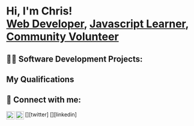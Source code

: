 <h1>Hi, I'm Chris! <br/><a href="https://github.com/Siliconchippy">Web Developer</a>, <a href="https://www.linkedin.com/in/chriscollings/">Javascript Learner</a>, <a href="https://www.coronationdaycentre.co.uk">Community Volunteer</a></h1>

<h2>👨‍💻 Software Development Projects:</h2>



<h2>My Qualifications</h2>



<h2> 🤳 Connect with me:</h2>
[<img align="left" alt="ChrisCollings | Twitter" width="22px" src="https://cdn.jsdelivr.net/npm/simple-icons@v3/icons/twitter.svg" />][twitter]
[<img align="left" alt="ChrisCollings | LinkedIn" width="22px" src="https://cdn.jsdelivr.net/npm/simple-icons@v3/icons/linkedin.svg" />][linkedin]

[twitter]:https://twitter.com/chriscollings
[linkedin]:https://linkedin.com/in/chriscollings

<!--
**Siliconchippy/Siliconchippy** is a ✨ _special_ ✨ repository because its `README.md` (this file) appears on your GitHub profile.

Here are some ideas to get you started:

- 🔭 I’m currently working on ...
- 🌱 I’m currently learning ...
- 👯 I’m looking to collaborate on ...
- 🤔 I’m looking for help with ...
- 💬 Ask me about ...
- 📫 How to reach me: ...
- 😄 Pronouns: ...
- ⚡ Fun fact: ...
-->



